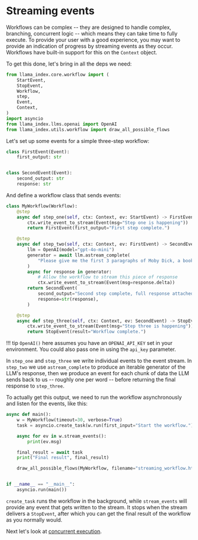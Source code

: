 # Streaming events

Workflows can be complex -- they are designed to handle complex, branching, concurrent logic -- which means they can take time to fully execute. To provide your user with a good experience, you may want to provide an indication of progress by streaming events as they occur. Workflows have built-in support for this on the `Context` object.

To get this done, let's bring in all the deps we need:

```python
from llama_index.core.workflow import (
    StartEvent,
    StopEvent,
    Workflow,
    step,
    Event,
    Context,
)
import asyncio
from llama_index.llms.openai import OpenAI
from llama_index.utils.workflow import draw_all_possible_flows
```

Let's set up some events for a simple three-step workflow:

```python
class FirstEvent(Event):
    first_output: str


class SecondEvent(Event):
    second_output: str
    response: str
```

And define a workflow class that sends events:

```python
class MyWorkflow(Workflow):
    @step
    async def step_one(self, ctx: Context, ev: StartEvent) -> FirstEvent:
        ctx.write_event_to_stream(Event(msg="Step one is happening"))
        return FirstEvent(first_output="First step complete.")

    @step
    async def step_two(self, ctx: Context, ev: FirstEvent) -> SecondEvent:
        llm = OpenAI(model="gpt-4o-mini")
        generator = await llm.astream_complete(
            "Please give me the first 3 paragraphs of Moby Dick, a book in the public domain."
        )
        async for response in generator:
            # Allow the workflow to stream this piece of response
            ctx.write_event_to_stream(Event(msg=response.delta))
        return SecondEvent(
            second_output="Second step complete, full response attached",
            response=str(response),
        )

    @step
    async def step_three(self, ctx: Context, ev: SecondEvent) -> StopEvent:
        ctx.write_event_to_stream(Event(msg="Step three is happening"))
        return StopEvent(result="Workflow complete.")
```

!!! tip
    `OpenAI()` here assumes you have an `OPENAI_API_KEY` set in your environment. You could also pass one in using the `api_key` parameter.

In `step_one` and `step_three` we write individual events to the event stream. In `step_two` we use `astream_complete` to produce an iterable generator of the LLM's response, then we produce an event for each chunk of data the LLM sends back to us -- roughly one per word -- before returning the final response to `step_three`.

To actually get this output, we need to run the workflow asynchronously and listen for the events, like this:

```python
async def main():
    w = MyWorkflow(timeout=30, verbose=True)
    task = asyncio.create_task(w.run(first_input="Start the workflow."))

    async for ev in w.stream_events():
        print(ev.msg)

    final_result = await task
    print("Final result", final_result)

    draw_all_possible_flows(MyWorkflow, filename="streaming_workflow.html")


if __name__ == "__main__":
    asyncio.run(main())
```

`create_task` runs the workflow in the background, while `stream_events` will provide any event that gets written to the stream. It stops when the stream delivers a `StopEvent`, after which you can get the final result of the workflow as you normally would.


Next let's look at [concurrent execution](concurrent_execution.md).
